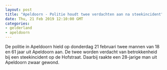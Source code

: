 ```yaml
---
layout: post
title: "Apeldoorn - Politie houdt twee verdachten aan na steekincident"
date: Thu, 21 Feb 2019 12:10:00 GMT
categories: 
- gelderland 
- apeldoorn 
---
```


De politie in Apeldoorn hield op donderdag 21 februari twee mannen van 18 en 61 jaar uit Apeldoorn aan. De twee worden verdacht van betrokkenheid bij een steekincident op de Hofstraat. Daarbij raakte een 28-jarige man uit Apeldoorn zwaar gewond.
